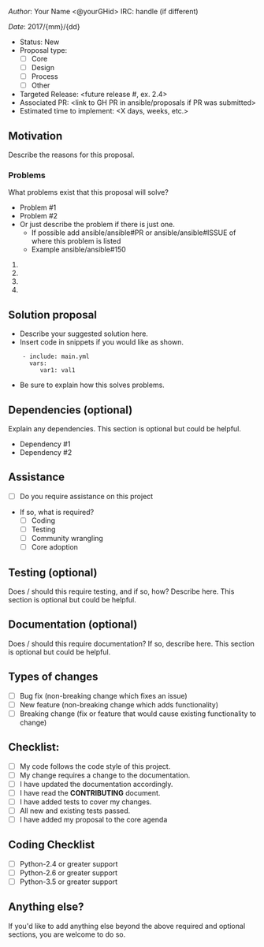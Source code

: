 <!--- Provide a title for the proposal in the Title above -->
<!--- Follow this template to create a proposal. -->

*Author*: Your Name <@yourGHid> IRC: handle (if different)

*Date*: 2017/{mm}/{dd}

- Status: New
- Proposal type:
  - [ ] Core
  - [ ] Design
  - [ ] Process
  - [ ] Other
- Targeted Release: <future release #, ex. 2.4>
- Associated PR: <link to GH PR in ansible/proposals if PR was submitted>
- Estimated time to implement: <X days, weeks, etc.>


## Motivation
Describe the reasons for this proposal.
<!--- If describing a bug, tell us what happens instead of the expected behavior -->
<!--- If suggesting a change/improvement, explain the difference from current behavior -->


### Problems
What problems exist that this proposal will solve?
- Problem #1
- Problem #2
- Or just describe the problem if there is just one.
  - If possible add ansible/ansible#PR or ansible/ansible#ISSUE of where this problem is listed
  - Example ansible/ansible#150

<!--- Provide a link to a live example, or an unambiguous set of steps to -->
<!--- reproduce this. Include code to reproduce, if relevant -->
1.
2.
3.
4.

## Solution proposal
- Describe your suggested solution here.
- Insert code in snippets if you would like as shown.
```
    - include: main.yml
      vars:
         var1: val1
```
- Be sure to explain how this solves problems.

## Dependencies (optional)
Explain any dependencies. This section is optional but could be helpful.
- Dependency #1
- Dependency #2

## Assistance
- [ ] Do you require assistance on this project
- If so, what is required?
  - [ ] Coding
  - [ ] Testing
  - [ ] Community wrangling
  - [ ] Core adoption

## Testing (optional)
Does / should this require testing, and if so, how? Describe here. This section is optional but could be helpful.

## Documentation (optional)
Does / should this require documentation? If so, describe here. This section is optional but could be helpful.

## Types of changes
<!--- What types of changes does your code introduce? Put an `x` in all the boxes that apply: -->
- [ ] Bug fix (non-breaking change which fixes an issue)
- [ ] New feature (non-breaking change which adds functionality)
- [ ] Breaking change (fix or feature that would cause existing functionality to change)

## Checklist:
<!--- Go over all the following points, and put an `x` in all the boxes that apply. -->
<!--- If you're unsure about any of these, don't hesitate to ask. We're here to help! -->

- [ ] My code follows the code style of this project.
- [ ] My change requires a change to the documentation.
- [ ] I have updated the documentation accordingly.
- [ ] I have read the **CONTRIBUTING** document.
- [ ] I have added tests to cover my changes.
- [ ] All new and existing tests passed.
- [ ] I have added my proposal to the core agenda

## Coding Checklist
<!-- In controller side code, we support Python-3.5 or greater and Python-2.6 or greater.

For modules (and by extension, module_utils) we support Python-3.5 and Python-2.4.
Python-3.5 was chosen as a minimum because it is the earliest Python-3 version adopted as the default Python by a Long Term Support (LTS) Linux distribution (in this case, Ubuntu-16.04).
Previous LTS Linux distributions shipped with a Python-2 version which users can rely upon instead of the Python-3 version.

For Python-2, the default is for modules to run on Python-2.4.
This allows users with older distributions that are stuck on Python-2.4 to manage their machines.
Modules are allowed to drop support for Python-2.4 when one of their dependent libraries requires a higher version of Python.
This is not an invitation to add unnecessary dependent libraries in order to force your module to be usable only with a newer version of Python.; instead it is an acknowledgment that some libraries (for instance, boto3 and docker-py) will only function with a newer version of Python.

The only long term supported distro that we know of with Python-2.4 support is RHEL5 (and its rebuilds like CentOS5), which is supported until April of 2017.
For Ansible, that means Ansible-2.3 will be the last major release that supports Python-2.4 for modules. Ansible-2.4 will require Python-2.6 or greater for modules.
Cut Off date for Ansible-2.3 submissions has passed (Feb 15 2017) -->

- [ ] Python-2.4 or greater support
- [ ] Python-2.6 or greater support
- [ ] Python-3.5 or greater support

## Anything else?
If you'd like to add anything else beyond the above required and optional sections, you are welcome to do so.
